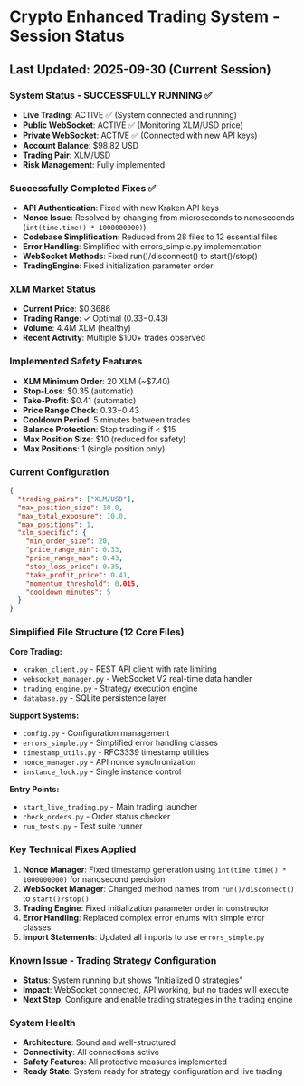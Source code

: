 # Crypto Enhanced Trading System - Session Status

## Last Updated: 2025-09-30 (Current Session)

### System Status - SUCCESSFULLY RUNNING ✅
- **Live Trading**: ACTIVE ✅ (System connected and running)
- **Public WebSocket**: ACTIVE ✅ (Monitoring XLM/USD price)
- **Private WebSocket**: ACTIVE ✅ (Connected with new API keys)
- **Account Balance**: $98.82 USD
- **Trading Pair**: XLM/USD
- **Risk Management**: Fully implemented

### Successfully Completed Fixes ✅
- **API Authentication**: Fixed with new Kraken API keys
- **Nonce Issue**: Resolved by changing from microseconds to nanoseconds (`int(time.time() * 1000000000)`)
- **Codebase Simplification**: Reduced from 28 files to 12 essential files
- **Error Handling**: Simplified with errors_simple.py implementation
- **WebSocket Methods**: Fixed run()/disconnect() to start()/stop()
- **TradingEngine**: Fixed initialization parameter order

### XLM Market Status
- **Current Price**: $0.3686
- **Trading Range**: ✓ Optimal ($0.33-$0.43)
- **Volume**: 4.4M XLM (healthy)
- **Recent Activity**: Multiple $100+ trades observed

### Implemented Safety Features
- **XLM Minimum Order**: 20 XLM (~$7.40)
- **Stop-Loss**: $0.35 (automatic)
- **Take-Profit**: $0.41 (automatic)
- **Price Range Check**: $0.33-$0.43
- **Cooldown Period**: 5 minutes between trades
- **Balance Protection**: Stop trading if < $15
- **Max Position Size**: $10 (reduced for safety)
- **Max Positions**: 1 (single position only)

### Current Configuration
```json
{
  "trading_pairs": ["XLM/USD"],
  "max_position_size": 10.0,
  "max_total_exposure": 10.0,
  "max_positions": 1,
  "xlm_specific": {
    "min_order_size": 20,
    "price_range_min": 0.33,
    "price_range_max": 0.43,
    "stop_loss_price": 0.35,
    "take_profit_price": 0.41,
    "momentum_threshold": 0.015,
    "cooldown_minutes": 5
  }
}
```

### Simplified File Structure (12 Core Files)
**Core Trading:**
- `kraken_client.py` - REST API client with rate limiting
- `websocket_manager.py` - WebSocket V2 real-time data handler
- `trading_engine.py` - Strategy execution engine
- `database.py` - SQLite persistence layer

**Support Systems:**
- `config.py` - Configuration management
- `errors_simple.py` - Simplified error handling classes
- `timestamp_utils.py` - RFC3339 timestamp utilities
- `nonce_manager.py` - API nonce synchronization
- `instance_lock.py` - Single instance control

**Entry Points:**
- `start_live_trading.py` - Main trading launcher
- `check_orders.py` - Order status checker
- `run_tests.py` - Test suite runner

### Key Technical Fixes Applied
1. **Nonce Manager**: Fixed timestamp generation using `int(time.time() * 1000000000)` for nanosecond precision
2. **WebSocket Manager**: Changed method names from `run()/disconnect()` to `start()/stop()`
3. **Trading Engine**: Fixed initialization parameter order in constructor
4. **Error Handling**: Replaced complex error enums with simple error classes
5. **Import Statements**: Updated all imports to use `errors_simple.py`

### Known Issue - Trading Strategy Configuration
- **Status**: System running but shows "Initialized 0 strategies"
- **Impact**: WebSocket connected, API working, but no trades will execute
- **Next Step**: Configure and enable trading strategies in the trading engine

### System Health
- **Architecture**: Sound and well-structured
- **Connectivity**: All connections active
- **Safety Features**: All protective measures implemented
- **Ready State**: System ready for strategy configuration and live trading